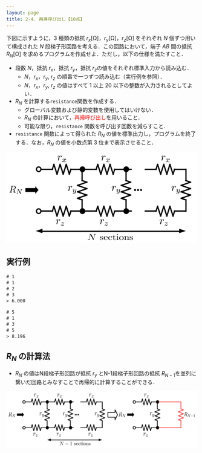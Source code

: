 ```yaml
---
layout: page
title: 2-4. 再帰呼び出し【10点】
---
```

下図に示すように，3 種類の抵抗 $r_x$[Ω]，$r_y$[Ω]，$r_z$[Ω] をそれぞれ $N$ 個ずつ用いて構成された $N$ 段梯子形回路を考える．この回路において，端子 $AB$ 間の抵抗 $R_N$[Ω] を求めるプログラムを作成せよ．ただし，以下の仕様を満たすこと．

- 段数 $N$，抵抗 $r_x$，抵抗 $r_y$，抵抗 $r_z$の値をそれぞれ標準入力から読み込む．
  - $N$，$r_x$，$r_y$, $r_z$ の順番で一つずつ読み込む（実行例を参照）．
  - $N$，$r_x$，$r_y$, $r_z$ の値はすべて 1 以上 20 以下の整数が入力されるとしてよい．
- $R_N$ を計算する`resistance`関数を作成する．
  - グローバル変数および静的変数を使用してはいけない．
  - $R_N$ の計算において，<font color="red">再帰呼び出し</font>を用いること．
  - 可能な限り，`resistance` 関数を呼び出す回数を減らすこと．
- `resistance` 関数によって得られた $R_N$ の値を標準出力し，プログラムを終了する．なお，$R_N$ の値を小数点第 3 位まで表示させること．

![N段梯子形回路](./circuit1.png "N段梯子形回路")

## 実行例

```
# 1
# 1
# 2
# 3
> 6.000
```

```
# 5
# 1
# 3
# 5
> 8.196
```

## $R_N$ の計算法
- $R_N$ の値はN段梯子形回路が抵抗 $r_y$ とN-1段梯子形回路の抵抗 $R_{N-1}$を並列に繋いだ回路とみなすことで再帰的に計算することができる．

![N段梯子形回路](./circuit2.png "N段梯子形回路での抵抗 $R_N$ と 抵抗$R_{N-1}$ の関係")